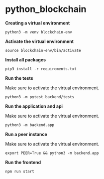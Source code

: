 # python_blockchain


**Creating a virtual environment**
```
python3 -m venv blockchain-env
```
**Activate the virtual environment**
```
source blockchain-env/bin/activate
```
**Install all packages**
```
pip3 install -r requirements.txt
```

**Run the tests**

Make sure to activate the virtual environment.
```
python3 -m pytest backend/tests
```

**Run the application and api**

Make sure to activate the virtual environment.
```
python3 -m backend.app
```

**Run a peer instance**

Make sure to activate the virtual environment.
```
export PEER=True && python3 -m backend.app
```

**Run the frontend**
```
npm run start
```